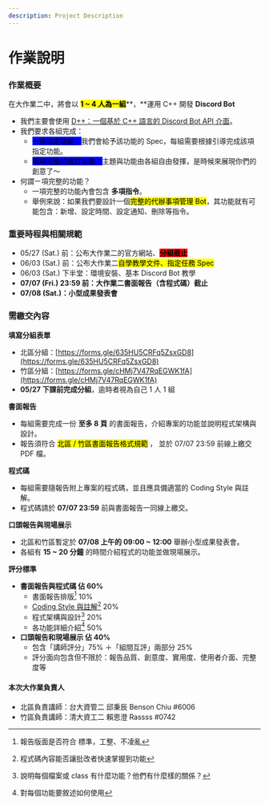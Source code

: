 ```yaml
---
description: Project Description
---
```


# 作業說明

### 作業概要

在大作業二中，將會以 <mark style="background-color:yellow;">**1 \~ 4 人為一組**</mark>**，**運用 C++ 開發 **Discord Bot**&#x20;

* 我們主要會使用 [D++：一個基於 C++ 語言的 Discord Bot API 介面](https://dpp.dev/)。
* 我們要求各組完成：
  * <mark style="background-color:blue;">一項指定功能：</mark>我們會給予該功能的 Spec，每組需要根據引導完成該項指定功能。
  * <mark style="background-color:blue;">兩項完整的自訂功能：</mark>主題與功能由各組自由發揮，是時候來展現你們的創意了～
* 何謂ㄧ項完整的功能？
  * 一項完整的功能內會包含 **多項指令**。
  * 舉例來說：如果我們要設計一個<mark style="background-color:yellow;">完整的代辦事項管理 Bot</mark>，其功能就有可能包含：新增、設定時間、設定通知、刪除等指令。



### 重要時程與相關規範

* 05/27 (Sat.) 前：公布大作業二的官方網站、<mark style="background-color:red;">**分組截止**</mark>
* 06/03 (Sat.) 前：公布大作業二<mark style="background-color:yellow;">自學教學文件、指定任務 Spec</mark>
* 06/03 (Sat.) 下半堂：環境安裝、基本 Discord Bot 教學
* **07/07 (Fri.) 23:59 前：大作業二書面報告（含程式碼）截止**
* **07/08 (Sat.)：小型成果發表會**

### **需繳交內容**

**填寫分組表單**

* 北區分組：[https://forms.gle/635HU5CRFq5ZsxGD8](https://forms.gle/635HU5CRFq5ZsxGD8)
* 竹區分組：[https://forms.gle/cHMj7V47RqEGWK1fA](https://forms.gle/cHMj7V47RqEGWK1fA)
* **05/27 下課前完成分組**，逾時者視為自己 1 人 1 組



**書面報告**

* 每組需要完成一份 **至多 8 頁** 的書面報告，介紹專案的功能並說明程式架構與設計。
* 報告須符合 <mark style="background-color:yellow;">北區 / 竹區書面報告格式規範</mark> ， 並於 07/07 23:59 前線上繳交 PDF 檔。

**程式碼**

* 每組需要隨報告附上專案的程式碼，並且應具備適當的 Coding Style 與註解。
* 程式碼請於 **07/07 23:59** 前與書面報告一同線上繳交。

**口頭報告與現場展示**

* 北區和竹區暫定於 **07/08 上午的 09:00 \~ 12:00** 舉辦小型成果發表會。
* 各組有 **15 \~ 20 分鐘** 的時間介紹程式的功能並做現場展示。

**評分標準**

* **書面報告與程式碼 佔 60%**
  * 書面報告排版[^1] 10%
  * [Coding Style 與註解](#user-content-fn-2)[^2] 20%
  * 程式架構與設計[^3] 20%
  * 各功能詳細介紹[^4] 50%
* **口頭報告和現場展示 佔 40%**
  * 包含「講師評分」75% ＋「組間互評」兩部分 25%
  * 評分面向包含但不限於：報告品質、創意度、實用度、使用者介面、完整度等



#### 本次大作業負責人

* 北區負責講師：台大資管二 邱秉辰 Benson Chiu #6006&#x20;
* 竹區負責講師：清大資工二 賴思澄 Rassss #0742

[^1]: 報告版面是否符合 標準，工整、不凌亂

[^2]: 程式碼內容能否讓批改者快速掌握到功能

[^3]: 說明每個檔案或 class 有什麼功能？他們有什麼樣的關係？

[^4]: 對每個功能要敘述如何使用
